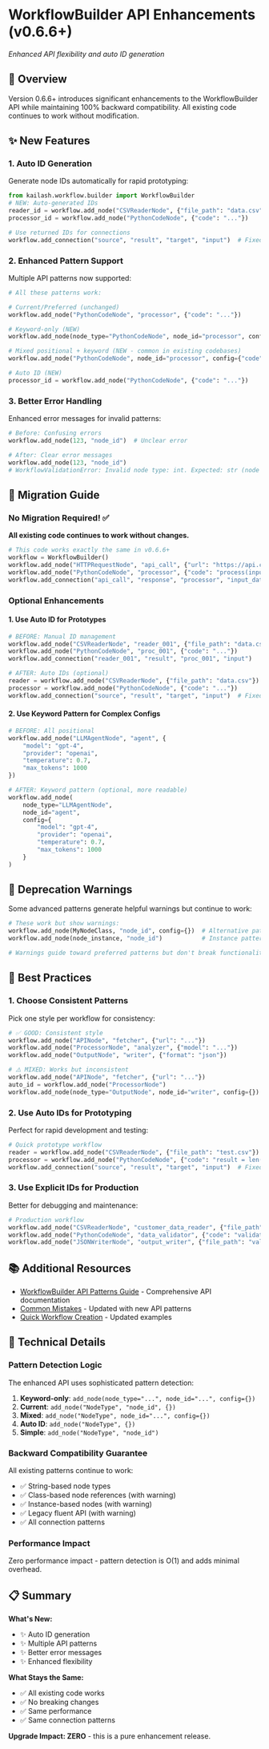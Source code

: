 # WorkflowBuilder API Enhancements (v0.6.6+)

*Enhanced API flexibility and auto ID generation*

## 🎯 Overview

Version 0.6.6+ introduces significant enhancements to the WorkflowBuilder API while maintaining 100% backward compatibility. All existing code continues to work without modification.

## ✨ New Features

### 1. Auto ID Generation
Generate node IDs automatically for rapid prototyping:

```python
from kailash.workflow.builder import WorkflowBuilder
# NEW: Auto-generated IDs
reader_id = workflow.add_node("CSVReaderNode", {"file_path": "data.csv"})
processor_id = workflow.add_node("PythonCodeNode", {"code": "..."})

# Use returned IDs for connections
workflow.add_connection("source", "result", "target", "input")  # Fixed mapping pattern
```

### 2. Enhanced Pattern Support
Multiple API patterns now supported:

```python
# All these patterns work:

# Current/Preferred (unchanged)
workflow.add_node("PythonCodeNode", "processor", {"code": "..."})

# Keyword-only (NEW)
workflow.add_node(node_type="PythonCodeNode", node_id="processor", config={"code": "..."})

# Mixed positional + keyword (NEW - common in existing codebases)
workflow.add_node("PythonCodeNode", node_id="processor", config={"code": "..."})

# Auto ID (NEW)
processor_id = workflow.add_node("PythonCodeNode", {"code": "..."})
```

### 3. Better Error Handling
Enhanced error messages for invalid patterns:

```python
# Before: Confusing errors
workflow.add_node(123, "node_id")  # Unclear error

# After: Clear error messages
workflow.add_node(123, "node_id")
# WorkflowValidationError: Invalid node type: int. Expected: str (node type name), Node class, or Node instance
```

## 🔄 Migration Guide

### No Migration Required! ✅
**All existing code continues to work without changes.**

```python
# This code works exactly the same in v0.6.6+
workflow = WorkflowBuilder()
workflow.add_node("HTTPRequestNode", "api_call", {"url": "https://api.com"})
workflow.add_node("PythonCodeNode", "processor", {"code": "process(input_data)"})
workflow.add_connection("api_call", "response", "processor", "input_data")
```

### Optional Enhancements

#### 1. Use Auto ID for Prototypes
```python
# BEFORE: Manual ID management
workflow.add_node("CSVReaderNode", "reader_001", {"file_path": "data.csv"})
workflow.add_node("PythonCodeNode", "proc_001", {"code": "..."})
workflow.add_connection("reader_001", "result", "proc_001", "input")

# AFTER: Auto IDs (optional)
reader = workflow.add_node("CSVReaderNode", {"file_path": "data.csv"})
processor = workflow.add_node("PythonCodeNode", {"code": "..."})
workflow.add_connection("source", "result", "target", "input")  # Fixed mapping pattern
```

#### 2. Use Keyword Pattern for Complex Configs
```python
# BEFORE: All positional
workflow.add_node("LLMAgentNode", "agent", {
    "model": "gpt-4",
    "provider": "openai",
    "temperature": 0.7,
    "max_tokens": 1000
})

# AFTER: Keyword pattern (optional, more readable)
workflow.add_node(
    node_type="LLMAgentNode",
    node_id="agent",
    config={
        "model": "gpt-4",
        "provider": "openai",
        "temperature": 0.7,
        "max_tokens": 1000
    }
)
```

## 🔄 Deprecation Warnings

Some advanced patterns generate helpful warnings but continue to work:

```python
# These work but show warnings:
workflow.add_node(MyNodeClass, "node_id", config={})  # Alternative pattern
workflow.add_node(node_instance, "node_id")           # Instance pattern

# Warnings guide toward preferred patterns but don't break functionality
```

## 🎯 Best Practices

### 1. Choose Consistent Patterns
Pick one style per workflow for consistency:

```python
# ✅ GOOD: Consistent style
workflow.add_node("APINode", "fetcher", {"url": "..."})
workflow.add_node("ProcessorNode", "analyzer", {"model": "..."})
workflow.add_node("OutputNode", "writer", {"format": "json"})

# ⚠️ MIXED: Works but inconsistent
workflow.add_node("APINode", "fetcher", {"url": "..."})
auto_id = workflow.add_node("ProcessorNode")
workflow.add_node(node_type="OutputNode", node_id="writer", config={})
```

### 2. Use Auto IDs for Prototyping
Perfect for rapid development and testing:

```python
# Quick prototype workflow
reader = workflow.add_node("CSVReaderNode", {"file_path": "test.csv"})
processor = workflow.add_node("PythonCodeNode", {"code": "result = len(input_data)"})
workflow.add_connection("source", "result", "target", "input")  # Fixed mapping pattern
```

### 3. Use Explicit IDs for Production
Better for debugging and maintenance:

```python
# Production workflow
workflow.add_node("CSVReaderNode", "customer_data_reader", {"file_path": "customers.csv"})
workflow.add_node("PythonCodeNode", "data_validator", {"code": "validate_customer_data(input_data)"})
workflow.add_node("JSONWriterNode", "output_writer", {"file_path": "validated_customers.json"})
```

## 📚 Additional Resources

- [WorkflowBuilder API Patterns Guide](../developer/55-workflow-builder-api-patterns.md) - Comprehensive API documentation
- [Common Mistakes](../validation/common-mistakes.md) - Updated with new API patterns
- [Quick Workflow Creation](../cheatsheet/003-quick-workflow-creation.md) - Updated examples

## 🔧 Technical Details

### Pattern Detection Logic
The enhanced API uses sophisticated pattern detection:

1. **Keyword-only**: `add_node(node_type="...", node_id="...", config={})`
2. **Current**: `add_node("NodeType", "node_id", {})`
3. **Mixed**: `add_node("NodeType", node_id="...", config={})`
4. **Auto ID**: `add_node("NodeType", {})`
5. **Simple**: `add_node("NodeType", "node_id")`

### Backward Compatibility Guarantee
All existing patterns continue to work:
- ✅ String-based node types
- ✅ Class-based node references (with warning)
- ✅ Instance-based nodes (with warning)
- ✅ Legacy fluent API (with warning)
- ✅ All connection patterns

### Performance Impact
Zero performance impact - pattern detection is O(1) and adds minimal overhead.

## 📋 Summary

**What's New:**
- ✨ Auto ID generation
- ✨ Multiple API patterns
- ✨ Better error messages
- ✨ Enhanced flexibility

**What Stays the Same:**
- ✅ All existing code works
- ✅ No breaking changes
- ✅ Same performance
- ✅ Same connection patterns

**Upgrade Impact: ZERO** - this is a pure enhancement release.
